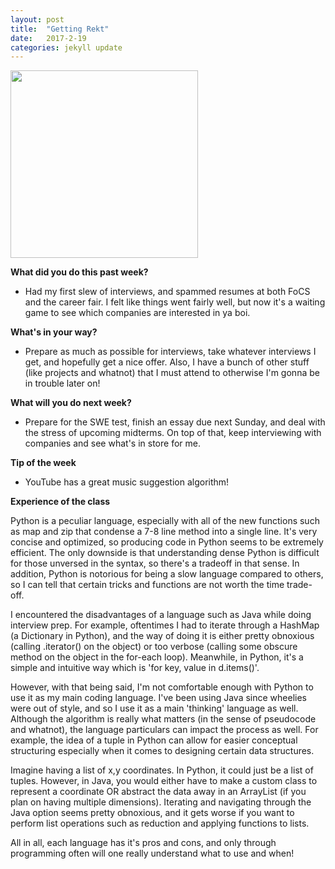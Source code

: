```yaml
---
layout: post
title:  "Getting Rekt"
date:   2017-2-19
categories: jekyll update
---
```


<img src="/assets/profpic.JPG" width="300">

**What did you do this past week?**

- Had my first slew of interviews, and spammed resumes at both FoCS and the career fair. I felt like things went fairly well, but now it's a waiting game to see which companies are interested in ya boi. 

**What's in your way?**

- Prepare as much as possible for interviews, take whatever interviews I get, and hopefully get a nice offer. Also, I have a bunch of other stuff (like projects and whatnot) that I must attend to otherwise I'm gonna be in trouble later on!

**What will you do next week?**

- Prepare for the SWE test, finish an essay due next Sunday, and deal with the stress of upcoming midterms. On top of that, keep interviewing with companies and see what's in store for me.

**Tip of the week**

- YouTube has a great music suggestion algorithm!

**Experience of the class**

Python is a peculiar language, especially with all of the new functions such as map and zip that condense a 7-8 line method into a single line. It's very concise and optimized, so producing code in Python seems to be extremely efficient. The only downside is that understanding dense Python is difficult for those unversed in the syntax, so there's a tradeoff in that sense. In addition, Python is notorious for being a slow language compared to others, so I can tell that certain tricks and functions are not worth the time trade-off.

I encountered the disadvantages of a language such as Java while doing interview prep. For example, oftentimes I had to iterate through a HashMap (a Dictionary in Python), and the way of doing it is either pretty obnoxious (calling .iterator() on the object) or too verbose (calling some obscure method on the object in the for-each loop). Meanwhile, in Python, it's a simple and intuitive way which is 'for key, value in d.items()'.

However, with that being said, I'm not comfortable enough with Python to use it as my main coding language. I've been using Java since wheelies were out of style, and so I use it as a main 'thinking' language as well. Although the algorithm is really what matters (in the sense of pseudocode and whatnot), the language particulars can impact the process as well. For example, the idea of a tuple in Python can allow for easier conceptual structuring especially when it comes to designing certain data structures.

Imagine having a list of x,y coordinates. In Python, it could just be a list of tuples. However, in Java, you would either have to make a custom class to represent a coordinate OR abstract the data away in an ArrayList (if you plan on having multiple dimensions). Iterating and navigating through the Java option seems pretty obnoxious, and it gets worse if you want to perform list operations such as reduction and applying functions to lists. 

All in all, each language has it's pros and cons, and only through programming often will one really understand what to use and when!


